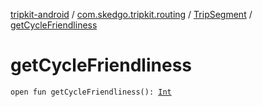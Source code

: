 [tripkit-android](../../index.md) / [com.skedgo.tripkit.routing](../index.md) / [TripSegment](index.md) / [getCycleFriendliness](./get-cycle-friendliness.md)

# getCycleFriendliness

`open fun getCycleFriendliness(): `[`Int`](https://kotlinlang.org/api/latest/jvm/stdlib/kotlin/-int/index.html)